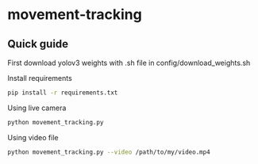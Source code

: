 # movement-tracking


## Quick guide

First download yolov3 weights with .sh file in config/download_weights.sh

Install requirements

```bash
pip install -r requirements.txt
```

Using live camera 

```bash
python movement_tracking.py
```

Using video file

```bash
python movement_tracking.py --video /path/to/my/video.mp4
```